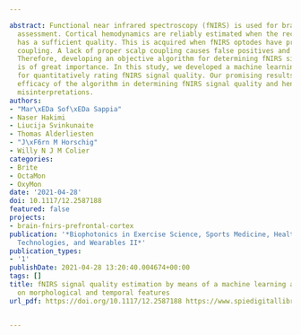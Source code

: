 ---
abstract: Functional near infrared spectroscopy (fNIRS) is used for brain hemodynamic
  assessment. Cortical hemodynamics are reliably estimated when the recorded signal
  has a sufficient quality. This is acquired when fNIRS optodes have proper scalp
  coupling. A lack of proper scalp coupling causes false positives and false negatives.
  Therefore, developing an objective algorithm for determining fNIRS signal quality
  is of great importance. In this study, we developed a machine learning-based algorithm
  for quantitatively rating fNIRS signal quality. Our promising results confirm the
  efficacy of the algorithm in determining fNIRS signal quality and hence decreasing
  misinterpretations.
authors:
- "Mar\xEDa Sof\xEDa Sappia"
- Naser Hakimi
- Liucija Svinkunaite
- Thomas Alderliesten
- "J\xF6rn M Horschig"
- Willy N J M Colier
categories:
- Brite
- OctaMon
- OxyMon
date: '2021-04-28'
doi: 10.1117/12.2587188
featured: false
projects:
- brain-fnirs-prefrontal-cortex
publication: '*Biophotonics in Exercise Science, Sports Medicine, Health Monitoring
  Technologies, and Wearables II*'
publication_types:
- '1'
publishDate: 2021-04-28 13:20:40.004674+00:00
tags: []
title: fNIRS signal quality estimation by means of a machine learning algorithm trained
  on morphological and temporal features
url_pdf: https://doi.org/10.1117/12.2587188 https://www.spiedigitallibrary.org/conference-proceedings-of-spie/11638/2587188/fNIRS-signal-quality-estimation-by-means-of-a-machine-learning/10.1117/12.2587188.full

---
